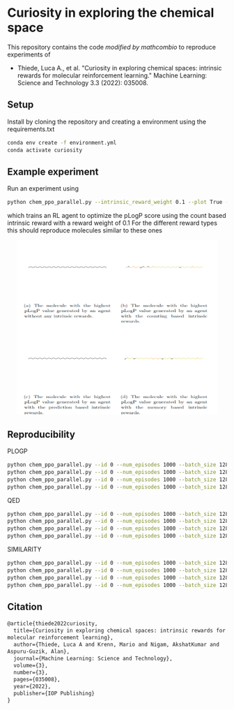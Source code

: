 # Curiosity in exploring the chemical space
This repository contains the code *modified by mathcombio* to reproduce experiments of
- Thiede, Luca A., et al. "Curiosity in exploring chemical spaces: intrinsic rewards for molecular reinforcement learning." Machine Learning: Science and Technology 3.3 (2022): 035008.


## Setup
Install by cloning the repository and creating a environment using the requirements.txt
```bash
conda env create -f environment.yml
conda activate curiosity
```

## Example experiment
Run an experiment using 
```bash
python chem_ppo_parallel.py --intrinsic_reward_weight 0.1 --plot True --scoring_fnc PLOGP --discount_factor 1 --batch_size 64 --k_epochs 4 --intrinsic_reward_type COUNTING
```
which trains an RL agent to optimize the pLogP score using the count based intrinsic reward with a reward weight of 0.1
For the different reward types this should reproduce molecules similar to these ones
<p align="center">
  <img width="460" height="400" src="https://raw.githubusercontent.com/aspuru-guzik-group/curiosity/main/assets/curiosity_results.png?raw=true">
</p>


## Reproducibility
PLOGP
```bash
python chem_ppo_parallel.py --id 0 --num_episodes 1000 --batch_size 128 --scoring_fnc PLOGP --max_string_length 35 --intrinsic_reward_weight 0.0 --entropy_weight 0.02 
python chem_ppo_parallel.py --id 0 --num_episodes 1000 --batch_size 128 --scoring_fnc PLOGP --max_string_length 35 --intrinsic_reward_type COUNTING --intrinsic_reward_weight 0.1 --entropy_weight 0.02
python chem_ppo_parallel.py --id 0 --num_episodes 1000 --batch_size 128 --scoring_fnc PLOGP --max_string_length 35 --intrinsic_reward_type MEMORY --intrinsic_reward_weight 0.1 --entropy_weight 0.02
python chem_ppo_parallel.py --id 0 --num_episodes 1000 --batch_size 128 --scoring_fnc PLOGP --max_string_length 35 --intrinsic_reward_type PREDICTION --intrinsic_reward_weight 0.1 --entropy_weight 0.02
```
QED
```bash
python chem_ppo_parallel.py --id 0 --num_episodes 1000 --batch_size 128 --scoring_fnc QED --max_string_length 50 --intrinsic_reward_weight 0.0 --entropy_weight 0.02 
python chem_ppo_parallel.py --id 0 --num_episodes 1000 --batch_size 128 --scoring_fnc QED --max_string_length 50 --intrinsic_reward_type COUNTING --intrinsic_reward_weight 0.075 --entropy_weight 0.02
python chem_ppo_parallel.py --id 0 --num_episodes 1000 --batch_size 128 --scoring_fnc QED --max_string_length 50 --intrinsic_reward_type MEMORY --intrinsic_reward_weight 0.075 --entropy_weight 0.02
python chem_ppo_parallel.py --id 0 --num_episodes 1000 --batch_size 128 --scoring_fnc QED --max_string_length 50 --intrinsic_reward_type PREDICTION --intrinsic_reward_weight 0.125 --entropy_weight 0.02
```
SIMILARITY
```bash
python chem_ppo_parallel.py --id 0 --num_episodes 1000 --batch_size 128 --scoring_fnc SIMILARITY --max_string_length 50 --intrinsic_reward_type MEMORY --intrinsic_reward_weight 0.03 --entropy_weight 0.01
python chem_ppo_parallel.py --id 0 --num_episodes 1000 --batch_size 128 --scoring_fnc SIMILARITY --max_string_length 50 --intrinsic_reward_type PREDICTION --intrinsic_reward_weight 0.04 --entropy_weight 0.01
python chem_ppo_parallel.py --id 0 --num_episodes 1000 --batch_size 128 --scoring_fnc SIMILARITY --max_string_length 50 --intrinsic_reward_weight 0.0 --entropy_weight 0.01
python chem_ppo_parallel.py --id 0 --num_episodes 1000 --batch_size 128 --scoring_fnc SIMILARITY --max_string_length 50 --intrinsic_reward_type COUNTING --intrinsic_reward_weight 0.01 --entropy_weight 0.01
```


## Citation
```
@article{thiede2022curiosity,
  title={Curiosity in exploring chemical spaces: intrinsic rewards for molecular reinforcement learning},
  author={Thiede, Luca A and Krenn, Mario and Nigam, AkshatKumar and Aspuru-Guzik, Alan},
  journal={Machine Learning: Science and Technology},
  volume={3},
  number={3},
  pages={035008},
  year={2022},
  publisher={IOP Publishing}
}
```